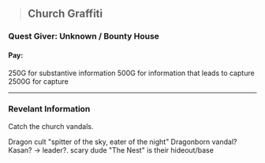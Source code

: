 >## Church Graffiti

### Quest Giver: Unknown / Bounty House

#### Pay: 
250G for substantive information
500G for information that leads to capture
2500G for capture

***

### Revelant Information
 
 Catch the church vandals.
 
 Dragon cult
 "spitter of the sky, eater of the night"
 Dragonborn vandal?
 Kasan? -> leader?. scary dude
 "The Nest" is their hideout/base
